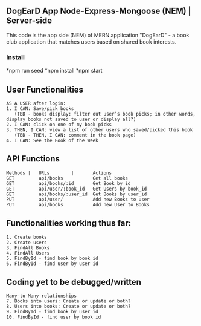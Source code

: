 ## DogEarD App Node-Express-Mongoose (NEM) | Server-side
This code is the app side (NEM) of MERN application "DogEarD" - a book club application that matches users based on shared book interests.

### Install

*npm run seed
*npm install
*npm start

## User Functionalities
```
AS A USER after login: 
1. I CAN: Save/pick books 
   (TBD - books display: filter out user’s book picks; in other words, display books not saved to user or display all?)
2. I CAN: click on one of my book picks
3. THEN, I CAN: view a list of other users who saved/picked this book
   (TBD - THEN, I CAN: comment in the book page)
4. I CAN: See the Book of the Week
```

## API Functions
```
Methods |	URLs    	|       Actions
GET	        api/books	        Get all books
GET	        api/books/:id	    Get Book by id
GET	        api/user/:book_id	Get Users by book_id
GET	        api/books/:user_id	Get Books by user_id
PUT	        api/user/	        Add new Books to user
PUT	        api/books	        Add new User to Books
```

## Functionalities working thus far:
```
1. Create books 
2. Create users
3. FindAll Books
4. FindAll Users
5. FindById - find book by book id
6. FindById - find user by user id
```

## Coding yet to be debugged/written
```
Many-to-Many relationships
7. Books into users: Create or update or both?
8. Users into books: Create or update or both?
9. FindById - find book by user id
10. FindById - find user by book id
```
